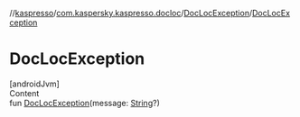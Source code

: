 //[kaspresso](../../index.md)/[com.kaspersky.kaspresso.docloc](../index.md)/[DocLocException](index.md)/[DocLocException](-doc-loc-exception.md)



# DocLocException  
[androidJvm]  
Content  
fun [DocLocException](-doc-loc-exception.md)(message: [String](https://kotlinlang.org/api/latest/jvm/stdlib/kotlin/-string/index.html)?)  



